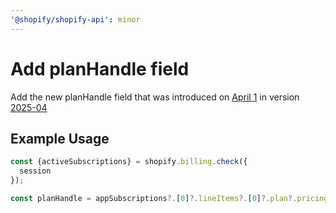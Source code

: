 ```yaml
---
'@shopify/shopify-api': minor
---
```


# Add planHandle field

Add the new planHandle field that was introduced on [April 1](https://shopify.dev/changelog/new-planhandle-field-managed-pricing) in version [2025-04](https://shopify.dev/docs/api/admin-graphql/latest/objects/AppRecurringPricing#field-planhandle)

## Example Usage

```js
const {activeSubscriptions} = shopify.billing.check({
  session
});

const planHandle = appSubscriptions?.[0]?.lineItems?.[0]?.plan?.pricingDetails?.interval;
```
